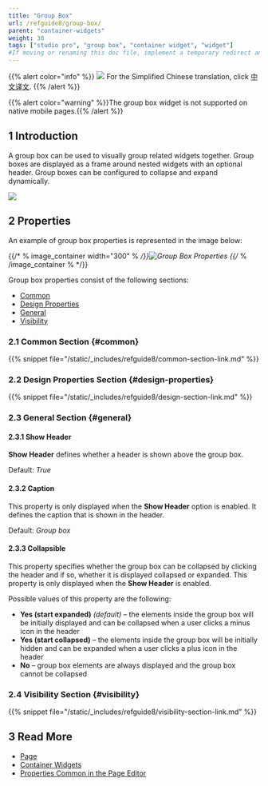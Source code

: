 ```yaml
---
title: "Group Box"
url: /refguide8/group-box/
parent: "container-widgets"
weight: 30
tags: ["studio pro", "group box", "container widget", "widget"]
#If moving or renaming this doc file, implement a temporary redirect and let the respective team know they should update the URL in the product. See Mapping to Products for more details.
---
```


{{% alert color="info" %}}
<img src="/attachments/china.png" style="display: inline-block; margin: 0" /> For the Simplified Chinese translation, click [中文译文](https://cdn.mendix.tencent-cloud.com/documentation/refguide8/group-box.pdf).
{{% /alert %}}

{{% alert color="warning" %}}The group box widget is not supported on native mobile pages.{{% /alert %}}

## 1 Introduction

A group box can be used to visually group related widgets together. Group boxes are displayed as a frame around nested widgets with an optional header. Group boxes can be configured to collapse and expand dynamically.

![](/attachments/refguide8/modeling/pages/container-widgets/group-box/group-box.jpg)

## 2 Properties

An example of group box properties is represented in the image below:

{{/* % image_container width="300" % */}}![Group Box Properties](/attachments/refguide8/modeling/pages/container-widgets/group-box/group-box-properties.png)
{{/* % /image_container % */}}

Group box properties consist of the following sections:

* [Common](#common)
* [Design Properties](#design-properties)
* [General](#general)
* [Visibility](#visibility)

### 2.1 Common Section {#common}

{{% snippet file="/static/_includes/refguide8/common-section-link.md" %}}

### 2.2 Design Properties Section {#design-properties}

{{% snippet file="/static/_includes/refguide8/design-section-link.md" %}} 

### 2.3 General Section {#general}

#### 2.3.1 Show Header

**Show Header** defines whether a header is shown above the group box. 

Default: *True*

#### 2.3.2 Caption

This property is only displayed when the **Show Header** option is enabled. It defines the caption that is shown in the header.

Default: *Group box*

#### 2.3.3 Collapsible

This property specifies whether the group box can be collapsed by clicking the header and if so, whether it is displayed collapsed or expanded. This property is only displayed when the **Show Header** is enabled.

Possible values of this property are the following:

* **Yes (start expanded)**  *(default)* – the elements inside the group box will be initially displayed and can be collapsed when a user clicks a minus icon in the header
* **Yes (start collapsed)** – the elements inside the group box will be initially hidden and can be expanded when a user clicks a plus icon in the header
* **No** – group box elements are always displayed and the group box cannot be collapsed

### 2.4 Visibility Section {#visibility}

{{% snippet file="/static/_includes/refguide8/visibility-section-link.md" %}}

## 3 Read More

* [Page](/refguide8/page/)
* [Container Widgets](/refguide8/container-widgets/)
* [Properties Common in the Page Editor](/refguide8/common-widget-properties/)


